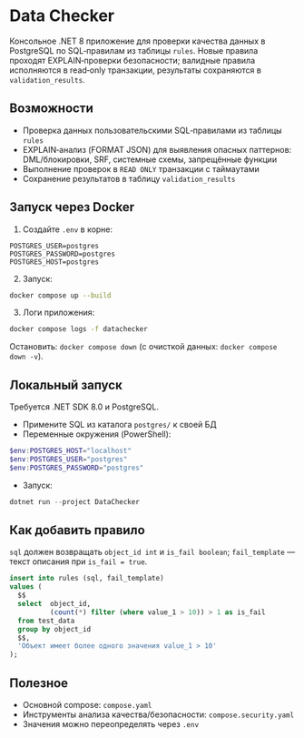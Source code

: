 # Data Checker

Консольное .NET 8 приложение для проверки качества данных в PostgreSQL по SQL‑правилам из таблицы `rules`. Новые правила проходят EXPLAIN‑проверки безопасности; валидные правила исполняются в read‑only транзакции, результаты сохраняются в `validation_results`.

## Возможности
- Проверка данных пользовательскими SQL‑правилами из таблицы `rules`
- EXPLAIN‑анализ (FORMAT JSON) для выявления опасных паттернов: DML/блокировки, SRF, системные схемы, запрещённые функции
- Выполнение проверок в `READ ONLY` транзакции с таймаутами
- Сохранение результатов в таблицу `validation_results`

## Запуск через Docker
1) Создайте `.env` в корне:
```env
POSTGRES_USER=postgres
POSTGRES_PASSWORD=postgres
POSTGRES_HOST=postgres
```
2) Запуск:
```bash
docker compose up --build
```
3) Логи приложения:
```bash
docker compose logs -f datachecker
```
Остановить: `docker compose down` (с очисткой данных: `docker compose down -v`).

## Локальный запуск
Требуется .NET SDK 8.0 и PostgreSQL.
- Примените SQL из каталога `postgres/` к своей БД
- Переменные окружения (PowerShell):
```powershell
$env:POSTGRES_HOST="localhost"
$env:POSTGRES_USER="postgres"
$env:POSTGRES_PASSWORD="postgres"
```
- Запуск:
```powershell
dotnet run --project DataChecker
```

## Как добавить правило
`sql` должен возвращать `object_id int` и `is_fail boolean`; `fail_template` — текст описания при `is_fail = true`.
```sql
insert into rules (sql, fail_template)
values (
  $$
  select  object_id,
          (count(*) filter (where value_1 > 10)) > 1 as is_fail
  from test_data
  group by object_id
  $$,
  'Объект имеет более одного значения value_1 > 10'
);
```

## Полезное
- Основной compose: `compose.yaml`
- Инструменты анализа качества/безопасности: `compose.security.yaml`
- Значения можно переопределять через `.env`
